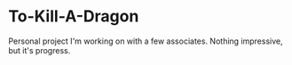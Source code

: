 To-Kill-A-Dragon
================

Personal project I'm working on with a few associates. Nothing impressive, but it's progress.
